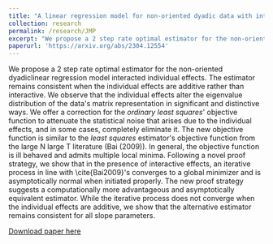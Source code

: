 ```yaml
---
title: "A linear regression model for non-oriented dyadic data with interactive individual effects."
collection: research
permalink: /research/JMP
excerpt: "We propose a 2 step rate optimal estimator for the non-oriented dyadiclinear regression model interacted  individual effects. The estimator remains consistent when the individual effects are additive rather than interactive.  We  observe that the individual effects  alter the eigenvalue distribution of the data's matrix representation in significant and distinctive ways.  We  offer a correction for the <i>ordinary least squares</i>' objective function to attenuate the statistical noise that arises due to the individual effects, and in some cases, completely eliminate it. The new objective function is similar to the <i>least squares</i> estimator's objective function from the large N large T literature (Bai (2009)). In general, the objective function is ill behaved and admits multiple local minima. Following a novel proof strategy, we show that in the presence of interactive effects, an iterative process in line with \cite{Bai2009}'s converges to a  global minimizer and is asymptotically normal when initiated properly.  The new proof strategy suggests a computationally  more advantageous and asymptotically equivalent estimator. While the iterative process does not converge when the individual effects are additive, we show that the alternative estimator remains consistent for all slope parameters."
paperurl: 'https://arxiv.org/abs/2304.12554'
---
```

We propose a 2 step rate optimal estimator for the non-oriented dyadiclinear regression model interacted  individual effects. The estimator remains consistent when the individual effects are additive rather than interactive.  We  observe that the individual effects  alter the eigenvalue distribution of the data's matrix representation in significant and distinctive ways.  We  offer a correction for the <i>ordinary least squares</i>' objective function to attenuate the statistical noise that arises due to the individual effects, and in some cases, completely eliminate it. The new objective function is similar to the <i>least squares</i> estimator's objective function from the large N large T literature (Bai (2009)). In general, the objective function is ill behaved and admits multiple local minima. Following a novel proof strategy, we show that in the presence of interactive effects, an iterative process in line with \cite{Bai2009}'s converges to a  global minimizer and is asymptotically normal when initiated properly.  The new proof strategy suggests a computationally  more advantageous and asymptotically equivalent estimator. While the iterative process does not converge when the individual effects are additive, we show that the alternative estimator remains consistent for all slope parameters.

[Download paper here](http://academicpages.github.io/files/paper1.pdf)


